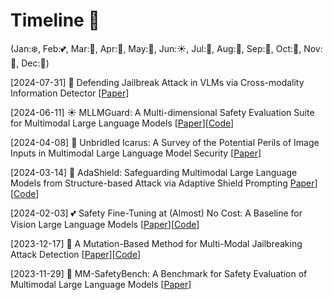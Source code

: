# Timeline 🚀 
(Jan:❄️, Feb:💕, Mar:🌱, Apr:🌸, May:🌺, Jun:☀️, Jul:🍦, Aug:🌴, Sep:🍂, Oct:🎃, Nov:🦃, Dec:🎄)

[2024-07-31] 🍦 Defending Jailbreak Attack in VLMs via Cross-modality Information Detector [[Paper](https://arxiv.org/pdf/2407.21659)]

[2024-06-11] ☀️ MLLMGuard: A Multi-dimensional Safety Evaluation Suite for Multimodal Large Language Models [[Paper](https://arxiv.org/pdf/2406.07594)][[Code](https://github.com/Carol-gutianle/MLLMGuard)]

[2024-04-08] 🌸 Unbridled Icarus: A Survey of the Potential Perils of Image Inputs in Multimodal Large Language Model Security [[Paper](https://arxiv.org/pdf/2404.05264.pdf)]

[2024-03-14] 🌱 AdaShield: Safeguarding Multimodal Large Language Models from Structure-based Attack via Adaptive Shield Prompting [Paper](https://arxiv.org/pdf/2402.08567.pdf)][[Code](https://github.com/rain305f/AdaShield)]

[2024-02-03] 💕 Safety Fine-Tuning at (Almost) No Cost: A Baseline for Vision Large Language Models [[Paper](https://arxiv.org/pdf/2402.02207.pdf)][[Code](https://github.com/ys-zong/VLGuard)]

[2023-12-17] 🎄 A Mutation-Based Method for Multi-Modal Jailbreaking Attack Detection [[Paper](https://arxiv.org/pdf/2312.10766.pdf)][[Code](https://github.com/shiningrain/JailGuard)]

[2023-11-29] 🦃 MM-SafetyBench: A Benchmark for Safety Evaluation of Multimodal Large Language Models [[Paper](https://arxiv.org/pdf/2311.17600.pdf)]

